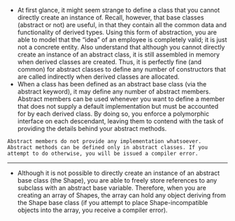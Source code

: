 - At first glance, it might seem strange to define a class that you cannot directly create an instance of. Recall, however, that base classes (abstract or not) are useful, in that they contain all the common data and functionality of derived types. Using this form of abstraction, you are able to model that the “idea” of an employee is completely valid; it is just not a concrete entity. Also understand that although you cannot directly create an instance of an abstract class, it is still assembled in memory when derived classes are created. Thus, it is perfectly fine (and common) for abstract classes to define any number of constructors that are called indirectly when derived classes are allocated.
- When a class has been defined as an abstract base class (via the abstract keyword), it may define any number of abstract members. Abstract members can be used whenever you want to define a member that does not supply a default implementation but must be accounted for by each derived class. By doing so, you enforce a polymorphic interface on each descendant, leaving them to contend with the task of providing the details behind your abstract methods.
```ad-note
Abstract members do not provide any implementation whatsoever.
Abstract methods can be defined only in abstract classes. If you attempt to do otherwise, you will be issued a compiler error.
```

---

- Although it is not possible to directly create an instance of an abstract base class (the Shape), you are able to freely store references to any subclass with an abstract base variable. Therefore, when you are creating an array of Shapes, the array can hold any object deriving from the Shape base class (if you attempt to place Shape-incompatible objects into the array, you receive a compiler error).